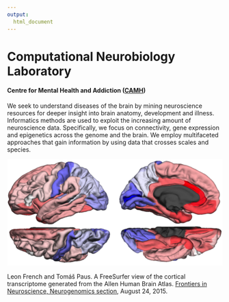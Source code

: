 ```yaml
---
output:
  html_document
---
```


# Computational Neurobiology Laboratory

#### Centre for Mental Health and Addiction ([CAMH](http://www.camh.ca/))

We seek to understand diseases of the brain by mining neuroscience resources for deeper insight into brain anatomy, development and illness. Informatics methods are used to exploit the increasing amount of neuroscience data. Specifically, we focus on connectivity, gene expression and epigenetics across the genome and the brain. We employ multifaceted approaches that gain information by using data that crosses scales and species. 

![alt text](./images/CNR1-white.resize.png) 

Leon French and Tomáš Paus. A FreeSurfer view of the cortical transcriptome generated from the Allen Human Brain Atlas. [Frontiers in Neuroscience, Neurogenomics section](http://journal.frontiersin.org/article/10.3389/fnins.2015.00323/full), August 24, 2015.  